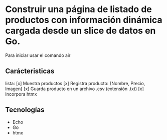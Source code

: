 # Construir una página de listado de productos con información dinámica cargada desde un slice de datos en Go.

Para iniciar usar el comando <bold>air<bold>

## Carácteristicas

lista:
[x] Muestra productos
[x] Registra producto: {Nombre, Precio, Imagen}
[x] Guarda producto en un archivo .csv (extensión .txt)
[x] Incorpora htmx

## Tecnologías

- Echo
- Go
- htmx